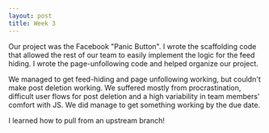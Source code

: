 ```yaml
---
layout: post
title: Week 3
---
```


Our project was the Facebook "Panic Button". I wrote the scaffolding code that allowed the rest of our team to easily implement the logic for the feed hiding.
I wrote the page-unfollowing code and helped organize our project.


We managed to get feed-hiding and page unfollowing working, but couldn't make post deletion working. We suffered mostly from procrastination, difficult user flows for post deletion and a high variability in team members' comfort with JS. We did manage to get something working by the due date.

I learned how to pull from an upstream branch!
